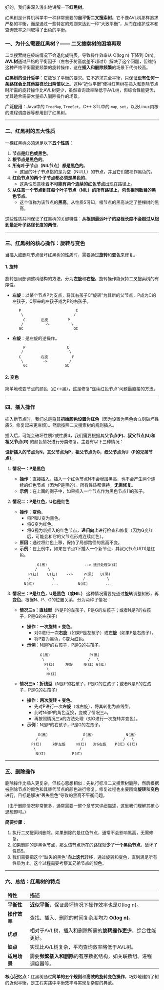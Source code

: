 好的，我们来深入浅出地讲解一下**红黑树**。

红黑树是计算机科学中一种非常重要的**自平衡二叉搜索树**。它不像AVL树那样追求严格的平衡，而是通过一些特定的规则来达到一种“大致平衡”，从而在维护成本和查询效率之间取得了出色的平衡。

### 一、为什么需要红黑树？—— 二叉搜索树的困境再现

二叉搜索树在极端情况下会退化成链表，导致操作效率从 O(log n) 下降到 O(n)。**AVL树**通过严格的平衡因子（左右子树高度差不超过1）解决了这个问题，但维持这种严格平衡需要频繁的旋转操作，这在**插入和删除频繁**的场景下代价较高。

**红黑树的设计哲学**：它放宽了平衡的要求。它不追求完全平衡，只保证**没有任何一条路径会比其他路径长出两倍以上**。这种“近似平衡”使得红黑树在插入和删除节点时所需的旋转操作比AVL树更少，虽然查询效率略低于AVL树，但综合性能更优，尤其适合需要大量插入删除操作的场景。

**广泛应用**：Java中的 `TreeMap`, `TreeSet`，C++ STL中的 `map`, `set`，以及Linux内核的进程调度器等都用到了红黑树。

---

### 二、红黑树的五大性质

一棵红黑树必须满足以下**五个性质**：

1.  **节点是红色或黑色**。
2.  **根节点是黑色的**。
3.  **所有叶子节点（NIL节点）都是黑色的**。
    *   这里的叶子节点指的是为空（NULL）的节点，并且它们被视作黑色的。
4.  **红色节点的两个子节点都必须是黑色的**。
    *   这条性质意味着**不可能有两个连续的红色节点**出现在路径上。
5.  **从任意一个节点到其每个叶子节点（NIL）的所有路径上，包含相同数目的黑色节点**。
    *   这个值称为该节点的**黑高**。从性质5可知，根节点的黑高决定了整棵树的黑高。

这些性质共同保证了红黑树的关键特性：**从根到最远叶子的路径长度不会超过从根到最近叶子路径长度的两倍**。

---

### 三、红黑树的核心操作：旋转与变色

当插入或删除节点破坏红黑树的性质时，需要通过**旋转**和**变色**来修复。

#### 1. 旋转

旋转是局部调整树结构的方法，分为**左旋**和**右旋**。旋转操作能保持二叉搜索树的有序性。

*   **左旋**：以某个节点P为支点，将其右孩子C“旋转”为其新的父节点，P成为C的左孩子，C原来的左孩子成为P的右孩子。
    ```
       P                         C
        \                       /
         C       左旋         P
        /          ->          \
       GC                       GC
    ```

*   **右旋**：是左旋的逆操作。
    ```
         P                   C
        /                     \
       C         右旋           P
        \         ->          /
         GC                 GC
    ```

#### 2. 变色

简单地改变节点的颜色（红<->黑），这是修复“连续红色节点”问题最直接的方法。

---

### 四、插入操作

插入新节点时，我们总是将其**初始颜色设置为红色**（因为设置为黑色会立刻破坏性质5，修复起来更麻烦）。然后按照二叉搜索树的规则插入。

插入后，可能会破坏性质2或性质4，我们需要根据其**父节点(P)、叔父节点(U)和祖父节点(G)** 的颜色情况进行分类修复。主要有以下三种情况：

**设新插入的节点为N，其父节点为P，祖父节点为G，叔父节点为U（P的兄弟节点）**。

1.  **情况一：P是黑色**
    *   **操作**：直接插入。插入一个红色节点N不会增加黑高，也不会产生两个连续的红色节点（因为P是黑的）。所有性质都保持，**无需修复**。
    *   **示例**：在上面的例子中，如果插入一个节点作为黑色节点11的孩子。

2.  **情况二：P是红色，U也是红色**
    *   **操作**：**变色**。
        *   将P和U变为黑色。
        *   将G变为红色。
        *   将G视为新插入的红色节点，**递归向上**进行检查和修复（因为G变红后，可能会和它的父节点形成连续红色）。
    *   **原因**：通过将红色上移，保持了局部路径的黑高不变。
    *   **示例**：在上例中，如果在节点1下插入一个新节点，其叔父节点U(11)是红色。
        ```
                G(黑)                 --> 递归处理G(红)
               /     \
            P(红)    U(红)    -->     P(黑)   U(黑)
            /          \             /          \
          N(红)        ...         N(红)        ...
        ```

3.  **情况三：P是红色，U是黑色（或NIL）**
    这种情况需要先通过**旋转**调整树形，再**变色**。根据N、P、G的位置关系，分为两种子情况：
    *   **情况三a：直线型**（N是P的左孩子，P是G的左孩子；或者N是P的右孩子，P是G的右孩子）
        *   **操作**：**一次旋转 + 变色**。
            *   对G进行一次**右旋**（如果P是左孩子）或**左旋**（如果P是右孩子）。
            *   将P变为黑色，G变为红色。
        *   **示例**：N是P的右孩子，P是G的右孩子。
            ```
                  G(黑)                  P(黑)
                   \                    /   \
                    P(红)     左旋     N(红) G(红)
                     \
                     N(红)
            ```

    *   **情况三b：折线型**（N是P的右孩子，P是G的左孩子；或者N是P的左孩子，P是G的右孩子）
        *   **操作**：**两次旋转 + 变色**。
            *   先对P进行一次**左旋**（或右旋），将其转化为直线型。
            *   此时N和P的角色互换，变成了情况三a。
            *   再按照情况三a的方法处理（对G进行一次旋转并变色）。
        *   **示例**：N是P的右孩子，P是G的左孩子。
            ```
                 G(黑)                G(黑)               N(黑)
                /                    /                  /   \
              P(红)     对P左旋     N(红)   对G右旋    P(红) G(红)
               \                    /
                N(红)            P(红)
            ```

---

### 五、删除操作

删除操作比插入更复杂，但核心思想相似：先执行标准二叉搜索树删除，然后根据被删除节点的颜色和其替代节点的颜色进行修复。修复过程也主要围绕**旋转**和**变色**进行，目标是解决“丢失黑色”导致的黑高不平衡问题。

（由于删除情况非常繁多，通常需要一整个章节来详细描述，这里我们理解其核心思想即可。）

**简要步骤**：
1.  执行二叉搜索树删除。如果删除的是红色节点，通常不会影响黑高，无需修复。
2.  如果删除的是黑色节点，那么该节点所在的路径就**少了一个黑色节点**，破坏了性质5。
3.  我们需要把这个“缺失的黑色”**向上迭代**转移，通过旋转和变色，直到满足所有性质为止。这个过程需要考察其兄弟节点的颜色。

---

### 六、总结：红黑树的特点

| 特性 | 描述 |
| :--- | :--- |
| **平衡性** | **近似平衡**，保证最坏情况下操作效率也是O(log n)。 |
| **操作效率** | 查找、插入、删除的时间复杂度均为 **O(log n)**。 |
| **优点** | 相对于AVL树，插入和删除所需的**旋转操作更少**，综合性能更好。 |
| **缺点** | 实现比AVL树复杂，平均查询效率略低于AVL树。 |
| **适用场景** | 需要**频繁插入和删除**的有序数据结构，如关联数组、进程调度器等。 |

**核心记忆点**：红黑树通过**简单的五个规则**和**高效的旋转变色操作**，巧妙地维持了树的近似平衡，是工程实践中平衡效率与实现复杂度的典范。